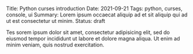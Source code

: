 Title: Python curses introduction
Date: 2021-09-21
Tags: python, curses, console, ui
Summary: Lorem ipsum occaecat aliquip ad et sit aliquip qui ad ut est consectetur ut minim.
Status: draft

Tes sorem ipsum dolor sit amet, consectetur adipisicing elit, sed do eiusmod
tempor incididunt ut labore et dolore magna aliqua. Ut enim ad minim veniam,
quis nostrud exercitation.

